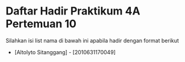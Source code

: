 # Daftar Hadir Praktikum 4A Pertemuan 10
Silahkan isi list nama di bawah ini apabila hadir dengan format berikut

- [Altolyto Sitanggang] - [2010631170049]
